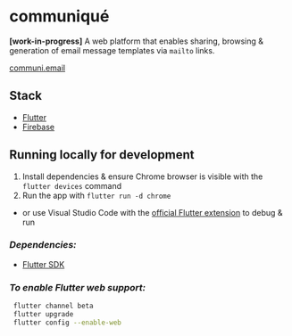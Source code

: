 # **communiqué**

**[work-in-progress]**
A web platform that enables sharing, browsing & generation of email message templates via `mailto` links.

[communi.email](https://communi.email)

## Stack

- [Flutter](https://flutter.dev/)
- [Firebase](https://firebase.google.com/)

## Running locally for development

1. Install dependencies & ensure Chrome browser is visible with the `flutter devices` command
2. Run the app with `flutter run -d chrome`

  - or use Visual Studio Code with the [official Flutter extension](https://marketplace.visualstudio.com/items?itemName=Dart-Code.flutter) to debug & run

### _Dependencies:_

- [Flutter SDK](https://flutter.dev/docs/get-started/install)

### _To enable Flutter web support:_

```bash
 flutter channel beta
 flutter upgrade
 flutter config --enable-web
```
